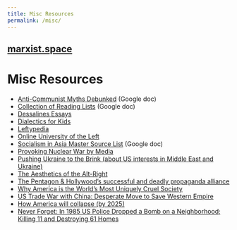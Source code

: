 ```yaml
---
title: Misc Resources
permalink: /misc/
---
```


## [marxist.space](https://marxist.space)

# Misc Resources

* [Anti-Communist Myths Debunked](https://docs.google.com/document/d/1Gxwhh-vdeB--47HM-20cEVRC9eAMhrapbNf0Sk8VSOs/edit) (Google doc)
* [Collection of Reading Lists](https://docs.google.com/document/d/1k-OPPy9UM9ApPuWVIsPcvX3zQh1LUsVbPQocD9mUhyA/edit) (Google doc)
* [Dessalines Essays](https://github.com/dessalines/essays)
* [Dialectics for Kids](http://dialectics4kids.org/)
* [Leftypedia](https://leftypedia.org/wiki/Main_Page)
* [Online University of the Left](http://ouleft.org/)
* [Socialism in Asia Master Source List](https://docs.google.com/document/d/1KMAZopkLyjP74vOssz6XAdPxvMh-1rJRptFnFD54bPg/edit?usp=sharing) (Google doc)
* [Provoking Nuclear War by Media](http://www.counterpunch.org/2016/08/24/provoking-nuclear-war-by-media/)
* [Pushing Ukraine to the Brink (about US interests in Middle East and Ukraine)](http://www.counterpunch.org/2014/07/09/pushing-ukraine-to-the-brink/)
* [The Aesthetics of the Alt-Right](http://baltimore-art.com/2017/02/11/the-aesthetics-of-the-alt-right/)
* [The Pentagon & Hollywood’s successful and deadly propaganda alliance](http://www.greanvillepost.com/2018/03/12/the-pentagon-hollywoods-successful-and-deadly-propaganda-alliance/)
* [Why America is the World’s Most Uniquely Cruel Society](https://eand.co/why-is-america-the-worlds-most-uniquely-cruel-society-f67afc5c6b9a)
* [US Trade War with China: Desperate Move to Save Western Empire](https://www.globalresearch.ca/us-trade-war-china-desperate-move-save-western-empire/5660991)
* [How America will collapse (by 2025)](https://www.salon.com/2010/12/06/america_collapse_2025/)
* [Never Forget: In 1985 US Police Dropped a Bomb on a Neighborhood; Killing 11 and Destroying 61 Homes](https://blackmainstreet.net/never-forget-1985-bombing-west-philedelphia-pa/)

